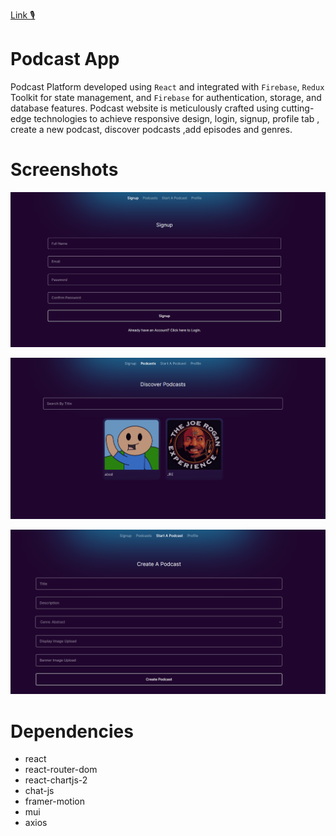 [Link 🎙](https://delicate-frangipane-1b37e2.netlify.app/)
# Podcast App
Podcast Platform developed using `React` and integrated with `Firebase`, `Redux` Toolkit for state management, and `Firebase` for authentication, storage, and database features. Podcast website is meticulously crafted using cutting-edge technologies to achieve responsive design, login, signup, profile tab , create a new podcast, discover podcasts ,add episodes and genres.

# Screenshots

![Dashboard 1](./public/screen1.PNG "Screenshot 1")

![Screenshot 2](./public/screen2.PNG "Screenshot 2")

![Screenshot 3](./public/screen3.PNG "Screenshot 3")

# Dependencies
* react
* react-router-dom
* react-chartjs-2
* chat-js
* framer-motion
* mui
* axios

